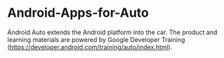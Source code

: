 # Android-Apps-for-Auto
Android Auto extends the Android platform into the car. 
The product and learning materials are powered by Google Developer Training (https://developer.android.com/training/auto/index.html).  
